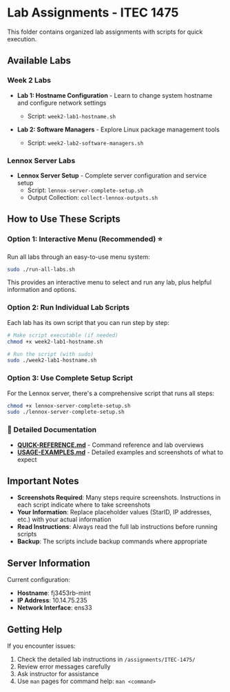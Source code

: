 # Lab Assignments - ITEC 1475

This folder contains organized lab assignments with scripts for quick execution.

## Available Labs

### Week 2 Labs
- **Lab 1: Hostname Configuration** - Learn to change system hostname and configure network settings
  - Script: `week2-lab1-hostname.sh`
  
- **Lab 2: Software Managers** - Explore Linux package management tools
  - Script: `week2-lab2-software-managers.sh`

### Lennox Server Labs
- **Lennox Server Setup** - Complete server configuration and service setup
  - Script: `lennox-server-complete-setup.sh`
  - Output Collection: `collect-lennox-outputs.sh`

## How to Use These Scripts

### Option 1: Interactive Menu (Recommended) ⭐
Run all labs through an easy-to-use menu system:

```bash
sudo ./run-all-labs.sh
```

This provides an interactive menu to select and run any lab, plus helpful information and options.

### Option 2: Run Individual Lab Scripts
Each lab has its own script that you can run step by step:

```bash
# Make script executable (if needed)
chmod +x week2-lab1-hostname.sh

# Run the script (with sudo)
sudo ./week2-lab1-hostname.sh
```

### Option 3: Use Complete Setup Script
For the Lennox server, there's a comprehensive script that runs all steps:

```bash
chmod +x lennox-server-complete-setup.sh
sudo ./lennox-server-complete-setup.sh
```

### 📖 Detailed Documentation
- **[QUICK-REFERENCE.md](QUICK-REFERENCE.md)** - Command reference and lab overviews
- **[USAGE-EXAMPLES.md](USAGE-EXAMPLES.md)** - Detailed examples and screenshots of what to expect

## Important Notes

- **Screenshots Required**: Many steps require screenshots. Instructions in each script indicate where to take screenshots
- **Your Information**: Replace placeholder values (StarID, IP addresses, etc.) with your actual information
- **Read Instructions**: Always read the full lab instructions before running scripts
- **Backup**: The scripts include backup commands where appropriate

## Server Information

Current configuration:
- **Hostname**: fj3453rb-mint
- **IP Address**: 10.14.75.235
- **Network Interface**: ens33

## Getting Help

If you encounter issues:
1. Check the detailed lab instructions in `/assignments/ITEC-1475/`
2. Review error messages carefully
3. Ask instructor for assistance
4. Use `man` pages for command help: `man <command>`
